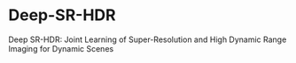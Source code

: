 # Deep-SR-HDR
Deep SR-HDR: Joint Learning of Super-Resolution and High Dynamic Range Imaging for Dynamic Scenes
